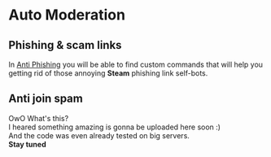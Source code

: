 # Auto Moderation

## Phishing & scam links

In [Anti Phishing](Anti_Phishing) you will be able to find custom commands that will help you getting rid of those annoying __Steam__ phishing link self-bots.

## Anti join spam

OwO What's this?  
I heared something amazing is gonna be uploaded here soon :)  
And the code was even already tested on big servers.  
**Stay tuned**